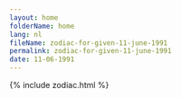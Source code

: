```yaml
---
layout: home
folderName: home
lang: nl
fileName: zodiac-for-given-11-june-1991
permalink: zodiac-for-given-11-june-1991
date: 11-06-1991
---
```

{% include zodiac.html %}

